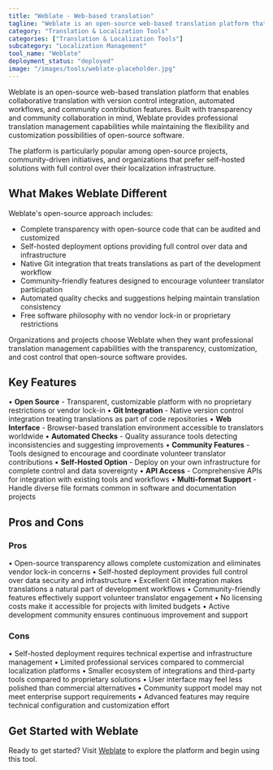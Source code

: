 ```yaml
---
title: "Weblate - Web-based translation"
tagline: "Weblate is an open-source web-based translation platform that enables collaborative translation with version control integration, automated workflows, and community contribution features..."
category: "Translation & Localization Tools"
categories: ["Translation & Localization Tools"]
subcategory: "Localization Management"
tool_name: "Weblate"
deployment_status: "deployed"
image: "/images/tools/weblate-placeholder.jpg"
---
```


Weblate is an open-source web-based translation platform that enables collaborative translation with version control integration, automated workflows, and community contribution features. Built with transparency and community collaboration in mind, Weblate provides professional translation management capabilities while maintaining the flexibility and customization possibilities of open-source software.

The platform is particularly popular among open-source projects, community-driven initiatives, and organizations that prefer self-hosted solutions with full control over their localization infrastructure.

## What Makes Weblate Different

Weblate's open-source approach includes:
- Complete transparency with open-source code that can be audited and customized
- Self-hosted deployment options providing full control over data and infrastructure
- Native Git integration that treats translations as part of the development workflow
- Community-friendly features designed to encourage volunteer translator participation
- Automated quality checks and suggestions helping maintain translation consistency
- Free software philosophy with no vendor lock-in or proprietary restrictions

Organizations and projects choose Weblate when they want professional translation management capabilities with the transparency, customization, and cost control that open-source software provides.

## Key Features

• **Open Source** - Transparent, customizable platform with no proprietary restrictions or vendor lock-in
• **Git Integration** - Native version control integration treating translations as part of code repositories
• **Web Interface** - Browser-based translation environment accessible to translators worldwide
• **Automated Checks** - Quality assurance tools detecting inconsistencies and suggesting improvements
• **Community Features** - Tools designed to encourage and coordinate volunteer translator contributions
• **Self-Hosted Option** - Deploy on your own infrastructure for complete control and data sovereignty
• **API Access** - Comprehensive APIs for integration with existing tools and workflows
• **Multi-format Support** - Handle diverse file formats common in software and documentation projects

## Pros and Cons

### Pros
• Open-source transparency allows complete customization and eliminates vendor lock-in concerns
• Self-hosted deployment provides full control over data security and infrastructure
• Excellent Git integration makes translations a natural part of development workflows
• Community-friendly features effectively support volunteer translator engagement
• No licensing costs make it accessible for projects with limited budgets
• Active development community ensures continuous improvement and support

### Cons
• Self-hosted deployment requires technical expertise and infrastructure management
• Limited professional services compared to commercial localization platforms
• Smaller ecosystem of integrations and third-party tools compared to proprietary solutions
• User interface may feel less polished than commercial alternatives
• Community support model may not meet enterprise support requirements
• Advanced features may require technical configuration and customization effort

## Get Started with Weblate

Ready to get started? Visit [Weblate](https://weblate.org/) to explore the platform and begin using this tool.